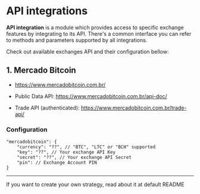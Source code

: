 # API integrations

**API integration** is a module which provides access to specific exchange features by integrating to its API. There's a common interface you can refer to methods and parameters supported by all integrations.

Check out available exchanges API and their configuration bellow:

## 1. Mercado Bitcoin
- https://www.mercadobitcoin.com.br/

- Public Data API: https://www.mercadobitcoin.com.br/api-doc/

- Trade API (authenticated): https://www.mercadobitcoin.com.br/trade-api/

### Configuration

```
"mercadobitcoin": {
    "currency": "??", // "BTC", "LTC" or "BCH" supported
    "key": "??", // Your exchange API Key
    "secret": "??", // Your exchange API Secret
    "pin": // Exchange Account PIN
}
```

***

If you want to create your own strategy, read about it at default README